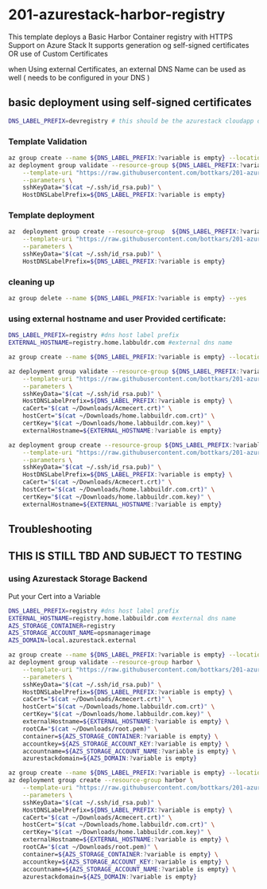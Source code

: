 # 201-azurestack-harbor-registry

This template deploys a Basic Harbor Container registry with HTTPS Support on Azure Stack
It supports generation og self-signed certificates OR use of Custom Certificates

when Using external Certificates, an external DNS Name can be used as well ( needs to be configured in your DNS ) 


## basic deployment using self-signed certificates

```bash
DNS_LABEL_PREFIX=devregistry # this should be the azurestack cloudapp dns name , e.g. Harbor, Mandatory
```
### Template Validation
```bash
az group create --name ${DNS_LABEL_PREFIX:?variable is empty} --location local
az deployment group validate --resource-group ${DNS_LABEL_PREFIX:?variable is empty} \
    --template-uri "https://raw.githubusercontent.com/bottkars/201-azurestack-harbor-registry/master/azuredeploy.json" \
    --parameters \
    sshKeyData="$(cat ~/.ssh/id_rsa.pub)" \
    HostDNSLabelPrefix=${DNS_LABEL_PREFIX:?variable is empty}
```

### Template deployment

```bash
az  deployment group create --resource-group  ${DNS_LABEL_PREFIX:?variable is empty} \
    --template-uri "https://raw.githubusercontent.com/bottkars/201-azurestack-harbor-registry/master/azuredeploy.json" \
    --parameters \
    sshKeyData="$(cat ~/.ssh/id_rsa.pub)" \
    HostDNSLabelPrefix=${DNS_LABEL_PREFIX:?variable is empty}
```

### cleaning up
```bash
az group delete --name ${DNS_LABEL_PREFIX:?variable is empty} --yes
```


### using external hostname and user Provided certificate:
```bash
DNS_LABEL_PREFIX=registry #dns host label prefix 
EXTERNAL_HOSTNAME=registry.home.labbuldr.com #external dns name

az group create --name ${DNS_LABEL_PREFIX:?variable is empty} --location local

az deployment group validate --resource-group ${DNS_LABEL_PREFIX:?variable is empty}\
    --template-uri "https://raw.githubusercontent.com/bottkars/201-azurestack-harbor-registry/master/azuredeploy.json" \
    --parameters \
    sshKeyData="$(cat ~/.ssh/id_rsa.pub)" \
    HostDNSLabelPrefix=${DNS_LABEL_PREFIX:?variable is empty} \
    caCert="$(cat ~/Downloads/Acmecert.crt)" \
    hostCert="$(cat ~/Downloads/home.labbuildr.com.crt)" \
    certKey="$(cat ~/Downloads/home.labbuildr.com.key)" \
    externalHostname=${EXTERNAL_HOSTNAME:?variable is empty}
```

```bash
az deployment group create --resource-group ${DNS_LABEL_PREFIX:?variable is empty}\
    --template-uri "https://raw.githubusercontent.com/bottkars/201-azurestack-harbor-registry/master/azuredeploy.json" \
    --parameters \
    sshKeyData="$(cat ~/.ssh/id_rsa.pub)" \
    HostDNSLabelPrefix=${DNS_LABEL_PREFIX:?variable is empty} \
    caCert="$(cat ~/Downloads/Acmecert.crt)" \
    hostCert="$(cat ~/Downloads/home.labbuildr.com.crt)" \
    certKey="$(cat ~/Downloads/home.labbuildr.com.key)" \
    externalHostname=${EXTERNAL_HOSTNAME:?variable is empty}
```    
## Troubleshooting




## THIS IS STILL TBD AND SUBJECT TO TESTING


### using Azurestack Storage Backend

Put your Cert into a Variable

```bash
DNS_LABEL_PREFIX=registry #dns host label prefix 
EXTERNAL_HOSTNAME=registry.home.labbuildr.com #external dns name
AZS_STORAGE_CONTAINER=registry
AZS_STORAGE_ACCOUNT_NAME=opsmanagerimage
AZS_DOMAIN=local.azurestack.external
```

```bash
az group create --name ${DNS_LABEL_PREFIX:?variable is empty} --location local
az deployment group validate --resource-group harbor \
    --template-uri "https://raw.githubusercontent.com/bottkars/201-azurestack-harbor-registry/master/azuredeploy.json" \
    --parameters \
    sshKeyData="$(cat ~/.ssh/id_rsa.pub)" \
    HostDNSLabelPrefix=${DNS_LABEL_PREFIX:?variable is empty} \
    caCert="$(cat ~/Downloads/Acmecert.crt)" \
    hostCert="$(cat ~/Downloads/home.labbuildr.com.crt)" \
    certKey="$(cat ~/Downloads/home.labbuildr.com.key)" \
    externalHostname=${EXTERNAL_HOSTNAME:?variable is empty} \
    rootCA="$(cat ~/Downloads/root.pem)" \
    container=${AZS_STORAGE_CONTAINER:?variable is empty} \
    accountkey=${AZS_STORAGE_ACCOUNT_KEY:?variable is empty} \
    accountname=${AZS_STORAGE_ACCOUNT_NAME:?variable is empty} \
    azurestackdomain=${AZS_DOMAIN:?variable is empty}
```

```bash
az group create --name ${DNS_LABEL_PREFIX:?variable is empty} --location local
az deployment group create --resource-group harbor \
    --template-uri "https://raw.githubusercontent.com/bottkars/201-azurestack-harbor-registry/master/azuredeploy.json" \
    --parameters \
    sshKeyData="$(cat ~/.ssh/id_rsa.pub)" \
    HostDNSLabelPrefix=${DNS_LABEL_PREFIX:?variable is empty} \
    caCert="$(cat ~/Downloads/Acmecert.crt)" \
    hostCert="$(cat ~/Downloads/home.labbuildr.com.crt)" \
    certKey="$(cat ~/Downloads/home.labbuildr.com.key)" \
    externalHostname=${EXTERNAL_HOSTNAME:?variable is empty} \
    rootCA="$(cat ~/Downloads/root.pem)" \
    container=${AZS_STORAGE_CONTAINER:?variable is empty} \
    accountkey=${AZS_STORAGE_ACCOUNT_KEY:?variable is empty} \
    accountname=${AZS_STORAGE_ACCOUNT_NAME:?variable is empty} \
    azurestackdomain=${AZS_DOMAIN:?variable is empty}
```

